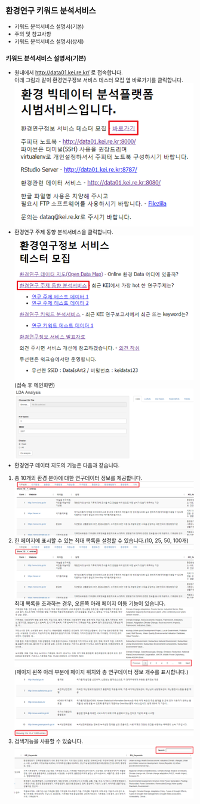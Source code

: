 ## 환경연구 키워드 분석서비스
- 키워드 분석서비스 설명서(기본)
- 주의 및 참고사항
- 키워드 분석서비스 설명서(상세)
### 키워드 분석서비스 설명서(기본)
- 원내에서 http://data01.kei.re.kr/ 로 접속합니다.  
아래 그림과 같이 환경연구정보 서비스 테스터 모집 옆 바로가기를 클릭합니다.
![환경연구정보 서비스 바로가기](./imgs/바로가기.png)  
- 환경연구 주제 동향 분석서비스을 클릭합니다.  
![환경연구주제동향분석 바로가기](./imgs/환경연구주제동향분석_바로가기.png)   
(접속 후 메인화면)  
![환경연구주제동향분석_메인화면](./imgs/환경연구주제동향분석_메인화면.png)   
- 환경연구 데이터 지도의 기능은 다음과 같습니다.  
1) 총 10개의 환경 분야에 대한 연구데이터 정보를 제공합니다.  
![환경연구 데이터 지도 분류](./imgs/환경연구데이터지도_분류.png)   
2) 한 페이지에 표시할 수 있는 최대 목록을 설정할 수 있습니다.(10, 25, 50, 100개)  
![환경연구 데이터 지도 목록표시 개수](./imgs/환경연구데이터지도_표시개수.png)   
최대 목록을 초과하는 경우, 오른쪽 아래 페이지 이동 기능이 있습니다.  
![환경연구 데이터 지도 페이지 이동](./imgs/환경연구데이터지도_페이지이동2.png)   
(페이지 왼쪽 아래 부분에 페이지 위치와 총 연구데이터 정보 개수를 표시합니다.)  
![환경연구 데이터 지도 목록개수](./imgs/환경연구데이터지도_목록개수2.png)   
3) 검색기능을 사용할 수 있습니다.
![환경연구 데이터 지도 검색](./imgs/환경연구데이터지도_검색2.png)   
